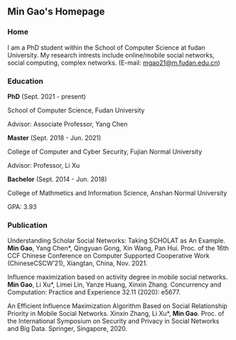 ## Min Gao's Homepage

### Home
I am a PhD student within the School of Computer Science at fudan University. My research intrests include online/mobile social networks, social computing, complex networks. (E-mail: mgao21@m.fudan.edu.cn)



### Education

**PhD** (Sept. 2021 - present)

School of Computer Science, Fudan University

Advisor: Associate Professor, Yang Chen

**Master** (Sept. 2018 - Jun. 2021)

College of Computer and Cyber Security, Fujian Normal University

Advisor: Professor, Li Xu

**Bachelor** (Sept. 2014 - Jun. 2018)

College of Mathmetics and Information Science, Anshan Normal University

GPA: 3.93


### Publication

Understanding Scholar Social Networks: Taking SCHOLAT as An Example.
**Min Gao**, Yang Chen*, Qingyuan Gong, Xin Wang, Pan Hui.
Proc. of the 16th CCF Chinese Conference on Computer Supported Cooperative Work (ChineseCSCW’21), Xiangtan, China, Nov. 2021.

Influence maximization based on activity degree in mobile social networks.
**Min Gao**, Li Xu*, Limei Lin, Yanze Huang, Xinxin Zhang. 
Concurrency and Computation: Practice and Experience 32.11 (2020): e5677.
  
An Efficient Influence Maximization Algorithm Based on Social Relationship Priority in Mobile Social Networks.
Xinxin Zhang, Li Xu*, **Min Gao**. 
Proc. of the International Symposium on Security and Privacy in Social Networks and Big Data. Springer, Singapore, 2020.
  



